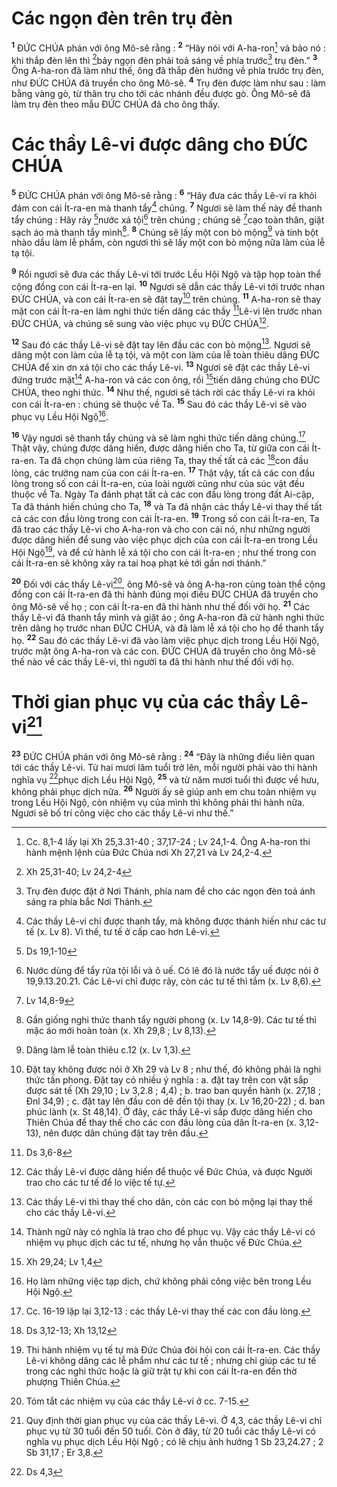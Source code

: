 # Các ngọn đèn trên trụ đèn
<sup><b>1</b></sup> ĐỨC CHÚA phán với ông Mô-sê rằng : <sup><b>2</b></sup> “Hãy nói với A-ha-ron[^1] và bảo nó : khi thắp đèn lên thì [^1*]bảy ngọn đèn phải toả sáng về phía trước[^2] trụ đèn.” <sup><b>3</b></sup> Ông A-ha-ron đã làm như thế, ông đã thắp đèn hướng về phía trước trụ đèn, như ĐỨC CHÚA đã truyền cho ông Mô-sê. <sup><b>4</b></sup> Trụ đèn được làm như sau : làm bằng vàng gò, từ thân trụ cho tới các nhánh đều được gò. Ông Mô-sê đã làm trụ đèn theo mẫu ĐỨC CHÚA đã cho ông thấy.

# Các thầy Lê-vi được dâng cho ĐỨC CHÚA
<sup><b>5</b></sup> ĐỨC CHÚA phán với ông Mô-sê rằng : <sup><b>6</b></sup> “Hãy đưa các thầy Lê-vi ra khỏi đám con cái Ít-ra-en mà thanh tẩy[^3] chúng. <sup><b>7</b></sup> Ngươi sẽ làm thế này để thanh tẩy chúng : Hãy rảy [^2*]nước xá tội[^4] trên chúng ; chúng sẽ [^3*]cạo toàn thân, giặt sạch áo mà thanh tẩy mình[^5]. <sup><b>8</b></sup> Chúng sẽ lấy một con bò mộng[^6] và tinh bột nhào dầu làm lễ phẩm, còn ngươi thì sẽ lấy một con bò mộng nữa làm của lễ tạ tội.

<sup><b>9</b></sup> Rồi ngươi sẽ đưa các thầy Lê-vi tới trước Lều Hội Ngộ và tập họp toàn thể cộng đồng con cái Ít-ra-en lại. <sup><b>10</b></sup> Ngươi sẽ dẫn các thầy Lê-vi tới trước nhan ĐỨC CHÚA, và con cái Ít-ra-en sẽ đặt tay[^7] trên chúng. <sup><b>11</b></sup> A-ha-ron sẽ thay mặt con cái Ít-ra-en làm nghi thức tiến dâng các thầy [^4*]Lê-vi lên trước nhan ĐỨC CHÚA, và chúng sẽ sung vào việc phục vụ ĐỨC CHÚA[^8].

<sup><b>12</b></sup> Sau đó các thầy Lê-vi sẽ đặt tay lên đầu các con bò mộng[^9]. Ngươi sẽ dâng một con làm của lễ tạ tội, và một con làm của lễ toàn thiêu dâng ĐỨC CHÚA để xin ơn xá tội cho các thầy Lê-vi. <sup><b>13</b></sup> Ngươi sẽ đặt các thầy Lê-vi đứng trước mặt[^10] A-ha-ron và các con ông, rồi [^5*]tiến dâng chúng cho ĐỨC CHÚA, theo nghi thức. <sup><b>14</b></sup> Như thế, ngươi sẽ tách rời các thầy Lê-vi ra khỏi con cái Ít-ra-en : chúng sẽ thuộc về Ta. <sup><b>15</b></sup> Sau đó các thầy Lê-vi sẽ vào phục vụ Lều Hội Ngộ[^11].

<sup><b>16</b></sup> Vậy ngươi sẽ thanh tẩy chúng và sẽ làm nghi thức tiến dâng chúng.[^12] Thật vậy, chúng được dâng hiến, được dâng hiến cho Ta, từ giữa con cái Ít-ra-en. Ta đã chọn chúng làm của riêng Ta, thay thế tất cả các [^6*]con đầu lòng, các trưởng nam của con cái Ít-ra-en. <sup><b>17</b></sup> Thật vậy, tất cả các con đầu lòng trong số con cái Ít-ra-en, của loài người cũng như của súc vật đều thuộc về Ta. Ngày Ta đánh phạt tất cả các con đầu lòng trong đất Ai-cập, Ta đã thánh hiến chúng cho Ta, <sup><b>18</b></sup> và Ta đã nhận các thầy Lê-vi thay thế tất cả các con đầu lòng trong con cái Ít-ra-en. <sup><b>19</b></sup> Trong số con cái Ít-ra-en, Ta đã trao các thầy Lê-vi cho A-ha-ron và cho con cái nó, như những người được dâng hiến để sung vào việc phục dịch của con cái Ít-ra-en trong Lều Hội Ngộ[^13], và để cử hành lễ xá tội cho con cái Ít-ra-en ; như thế trong con cái Ít-ra-en sẽ không xảy ra tai hoạ phạt kẻ tới gần nơi thánh.”

<sup><b>20</b></sup> Đối với các thầy Lê-vi[^14], ông Mô-sê và ông A-ha-ron cùng toàn thể cộng đồng con cái Ít-ra-en đã thi hành đúng mọi điều ĐỨC CHÚA đã truyền cho ông Mô-sê về họ ; con cái Ít-ra-en đã thi hành như thế đối với họ. <sup><b>21</b></sup> Các thầy Lê-vi đã thanh tẩy mình và giặt áo ; ông A-ha-ron đã cử hành nghi thức trên dâng họ trước nhan ĐỨC CHÚA, và đã làm lễ xá tội cho họ để thanh tẩy họ. <sup><b>22</b></sup> Sau đó các thầy Lê-vi đã vào làm việc phục dịch trong Lều Hội Ngộ, trước mặt ông A-ha-ron và các con. ĐỨC CHÚA đã truyền cho ông Mô-sê thế nào về các thầy Lê-vi, thì người ta đã thi hành như thế đối với họ.

# Thời gian phục vụ của các thầy Lê-vi[^15]
<sup><b>23</b></sup> ĐỨC CHÚA phán với ông Mô-sê rằng : <sup><b>24</b></sup> “Đây là những điều liên quan tới các thầy Lê-vi. Từ hai mươi lăm tuổi trở lên, mỗi người phải vào thi hành nghĩa vụ [^7*]phục dịch Lều Hội Ngộ, <sup><b>25</b></sup> và từ năm mươi tuổi thì được về hưu, không phải phục dịch nữa. <sup><b>26</b></sup> Người ấy sẽ giúp anh em chu toàn nhiệm vụ trong Lều Hội Ngộ, còn nhiệm vụ của mình thì không phải thi hành nữa. Ngươi sẽ bố trí công việc cho các thầy Lê-vi như thế.”

[^1]: Cc. 8,1-4 lấy lại Xh 25,3.31-40 ; 37,17-24 ; Lv 24,1-4. Ông A-ha-ron thi hành mệnh lệnh của Đức Chúa nơi Xh 27,21 và Lv 24,2-4.
[^2]: Trụ đèn được đặt ở Nơi Thánh, phía nam để cho các ngọn đèn toả ánh sáng ra phía bắc Nơi Thánh.
[^3]: Các thầy Lê-vi chỉ được thanh tẩy, mà không được thánh hiến như các tư tế (x. Lv 8). Vì thế, tư tế ở cấp cao hơn Lê-vi.
[^4]: Nước dùng để tẩy rửa tội lỗi và ô uế. Có lẽ đó là nước tẩy uế được nói ở 19,9.13.20.21. Các Lê-vi chỉ được rảy, còn các tư tế thì tắm (x. Lv 8,6).
[^5]: Gần giống nghi thức thanh tẩy người phong (x. Lv 14,8-9). Các tư tế thì mặc áo mới hoàn toàn (x. Xh 29,8 ; Lv 8,13).
[^6]: Dâng làm lễ toàn thiêu c.12 (x. Lv 1,3).
[^7]: Đặt tay không được nói ở Xh 29 và Lv 8 ; như thế, đó không phải là nghi thức tấn phong. Đặt tay có nhiều ý nghĩa : a. đặt tay trên con vật sắp được sát tế (Xh 29,10 ; Lv 3,2.8 ; 4,4) ; b. trao ban quyền hành (x. 27,18 ; Đnl 34,9) ; c. đặt tay lên đầu con dê đền tội thay (x. Lv 16,20-22) ; d. ban phúc lành (x. St 48,14). Ở đây, các thầy Lê-vi sắp được dâng hiến cho Thiên Chúa để thay thế cho các con đầu lòng của dân Ít-ra-en (x. 3,12-13), nên được dân chúng đặt tay trên đầu.
[^8]: Các thầy Lê-vi được dâng hiến để thuộc về Đức Chúa, và được Người trao cho các tư tế để lo việc tế tự.
[^9]: Các thầy Lê-vi thì thay thế cho dân, còn các con bò mộng lại thay thế cho các thầy Lê-vi.
[^10]: Thành ngữ này có nghĩa là trao cho để phục vụ. Vậy các thầy Lê-vi có nhiệm vụ phục dịch các tư tế, nhưng họ vẫn thuộc về Đức Chúa.
[^11]: Họ làm những việc tạp dịch, chứ không phải công việc bên trong Lều Hội Ngộ.
[^12]: Cc. 16-19 lặp lại 3,12-13 : các thầy Lê-vi thay thế các con đầu lòng.
[^13]: Thi hành nhiệm vụ tế tự mà Đức Chúa đòi hỏi con cái Ít-ra-en. Các thầy Lê-vi không dâng các lễ phẩm như các tư tế ; nhưng chỉ giúp các tư tế trong các nghi thức hoặc là giữ trật tự khi con cái Ít-ra-en đến thờ phượng Thiên Chúa.
[^14]: Tóm tắt các nhiệm vụ của các thầy Lê-vi ở cc. 7-15.
[^15]: Quy định thời gian phục vụ của các thầy Lê-vi. Ở 4,3, các thầy Lê-vi chỉ phục vụ từ 30 tuổi đến 50 tuổi. Còn ở đây, từ 20 tuổi các thầy Lê-vi có nghĩa vụ phục dịch Lều Hội Ngộ ; có lẽ chịu ảnh hưởng 1 Sb 23,24.27 ; 2 Sb 31,17 ; Er 3,8.
[^1*]: Xh 25,31-40; Lv 24,2-4
[^2*]: Ds 19,1-10
[^3*]: Lv 14,8-9
[^4*]: Ds 3,6-8
[^5*]: Xh 29,24; Lv 1,4
[^6*]: Ds 3,12-13; Xh 13,12
[^7*]: Ds 4,3
